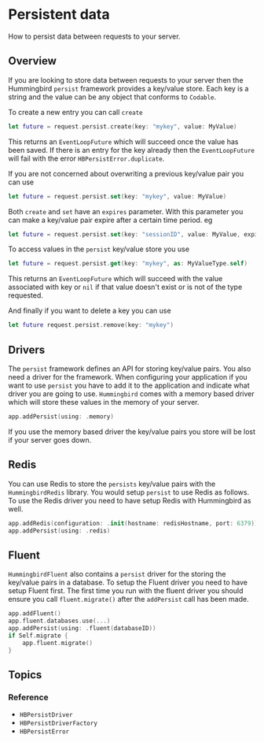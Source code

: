 # Persistent data

How to persist data between requests to your server.

## Overview

If you are looking to store data between requests to your server then the Hummingbird `persist` framework provides a key/value store. Each key is a string and the value can be any object that conforms to `Codable`. 

To create a new entry you can call `create`
```swift
let future = request.persist.create(key: "mykey", value: MyValue)
```
This returns an `EventLoopFuture` which will succeed once the value has been saved. If there is an entry for the key already then the `EventLoopFuture` will fail with the error `HBPersistError.duplicate`.

If you are not concerned about overwriting a previous key/value pair you can use 
```swift
let future = request.persist.set(key: "mykey", value: MyValue)
```

Both `create` and `set` have an `expires` parameter. With this parameter you can make a key/value pair expire after a certain time period. eg
```swift
let future = request.persist.set(key: "sessionID", value: MyValue, expires: .hours(1))
```

To access values in the `persist` key/value store you use 
```swift
let future = request.persist.get(key: "mykey", as: MyValueType.self)
```
This returns an `EventLoopFuture` which will succeed with the value associated with key or `nil` if that value doesn't exist or is not of the type requested.

And finally if you want to delete a key you can use
```swift
let future request.persist.remove(key: "mykey")
```

## Drivers

The `persist` framework defines an API for storing key/value pairs. You also need a driver for the framework. When configuring your application if you want to use `persist` you have to add it to the application and indicate what driver you are going to use. `Hummingbird` comes with a memory based driver which will store these values in the memory of your server. 
```swift
app.addPersist(using: .memory)
```
If you use the memory based driver the key/value pairs you store will be lost if your server goes down. 

## Redis

You can use Redis to store the `persists` key/value pairs with the `HummingbirdRedis` library. You would setup `persist` to use Redis as follows. To use the Redis driver you need to have setup Redis with Hummingbird as well.
```swift
app.addRedis(configuration: .init(hostname: redisHostname, port: 6379))
app.addPersist(using: .redis)
```

## Fluent

`HummingbirdFluent` also contains a `persist` driver for the storing the key/value pairs in a database. To setup the Fluent driver you need to have setup Fluent first. The first time you run with the fluent driver you should ensure you call `fluent.migrate()` after the `addPersist` call has been made.
```swift
app.addFluent()
app.fluent.databases.use(...)
app.addPersist(using: .fluent(databaseID))
if Self.migrate {
    app.fluent.migrate()
}
```

## Topics

### Reference

- ``HBPersistDriver``
- ``HBPersistDriverFactory``
- ``HBPersistError``
